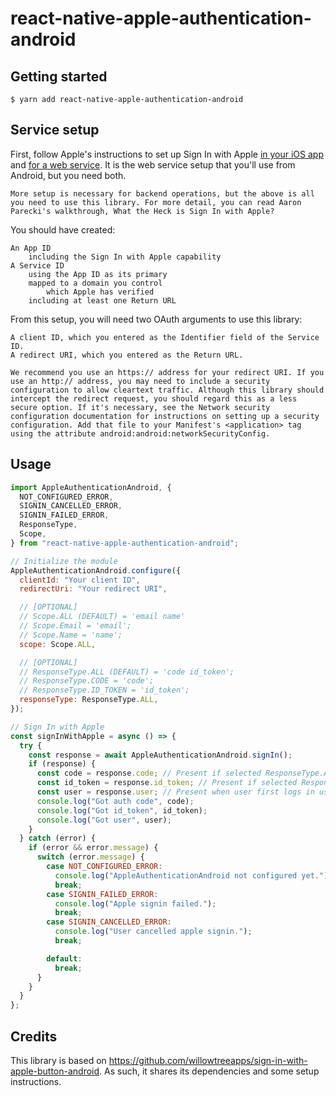 # react-native-apple-authentication-android

## Getting started

`$ yarn add react-native-apple-authentication-android`

## Service setup

First, follow Apple's instructions to set up Sign In with Apple [in your iOS app](https://help.apple.com/developer-account/#/devde676e696) and [for a web service](https://help.apple.com/developer-account/#/dev1c0e25352). It is the web service setup that you'll use from Android, but you need both.

    More setup is necessary for backend operations, but the above is all you need to use this library. For more detail, you can read Aaron Parecki's walkthrough, What the Heck is Sign In with Apple?

You should have created:

    An App ID
        including the Sign In with Apple capability
    A Service ID
        using the App ID as its primary
        mapped to a domain you control
            which Apple has verified
        including at least one Return URL

From this setup, you will need two OAuth arguments to use this library:

    A client ID, which you entered as the Identifier field of the Service ID.
    A redirect URI, which you entered as the Return URL.

    We recommend you use an https:// address for your redirect URI. If you use an http:// address, you may need to include a security configuration to allow cleartext traffic. Although this library should intercept the redirect request, you should regard this as a less secure option. If it's necessary, see the Network security configuration documentation for instructions on setting up a security configuration. Add that file to your Manifest's <application> tag using the attribute android:android:networkSecurityConfig.

## Usage

```javascript
import AppleAuthenticationAndroid, {
  NOT_CONFIGURED_ERROR,
  SIGNIN_CANCELLED_ERROR,
  SIGNIN_FAILED_ERROR,
  ResponseType,
  Scope,
} from "react-native-apple-authentication-android";

// Initialize the module
AppleAuthenticationAndroid.configure({
  clientId: "Your client ID",
  redirectUri: "Your redirect URI",

  // [OPTIONAL]
  // Scope.ALL (DEFAULT) = 'email name'
  // Scope.Email = 'email';
  // Scope.Name = 'name';
  scope: Scope.ALL,

  // [OPTIONAL]
  // ResponseType.ALL (DEFAULT) = 'code id_token';
  // ResponseType.CODE = 'code';
  // ResponseType.ID_TOKEN = 'id_token';
  responseType: ResponseType.ALL,
});

// Sign In with Apple
const signInWithApple = async () => {
  try {
    const response = await AppleAuthenticationAndroid.signIn();
    if (response) {
      const code = response.code; // Present if selected ResponseType.ALL / ResponseType.CODE
      const id_token = response.id_token; // Present if selected ResponseType.ALL / ResponseType.ID_TOKEN
      const user = response.user; // Present when user first logs in using appleid
      console.log("Got auth code", code);
      console.log("Got id_token", id_token);
      console.log("Got user", user);
    }
  } catch (error) {
    if (error && error.message) {
      switch (error.message) {
        case NOT_CONFIGURED_ERROR:
          console.log("AppleAuthenticationAndroid not configured yet.");
          break;
        case SIGNIN_FAILED_ERROR:
          console.log("Apple signin failed.");
          break;
        case SIGNIN_CANCELLED_ERROR:
          console.log("User cancelled apple signin.");
          break;

        default:
          break;
      }
    }
  }
};
```

## Credits

This library is based on https://github.com/willowtreeapps/sign-in-with-apple-button-android. As such, it shares its dependencies and some setup instructions.
